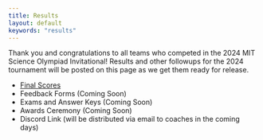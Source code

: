 ```yaml
---
title: Results
layout: default
keywords: "results"
---
```


Thank you and congratulations to all teams who competed in the 2024 MIT Science Olympiad Invitational! Results and other followups for the 2024 tournament will be posted on this page as we get them ready for release.

-   [Final Scores](https://www.duosmium.org/results/2024-01-20_mit_invitational_c/)
-   Feedback Forms (Coming Soon)
-   Exams and Answer Keys (Coming Soon)
-   Awards Ceremony (Coming Soon)
-   Discord Link (will be distributed via email to coaches in the coming days)
